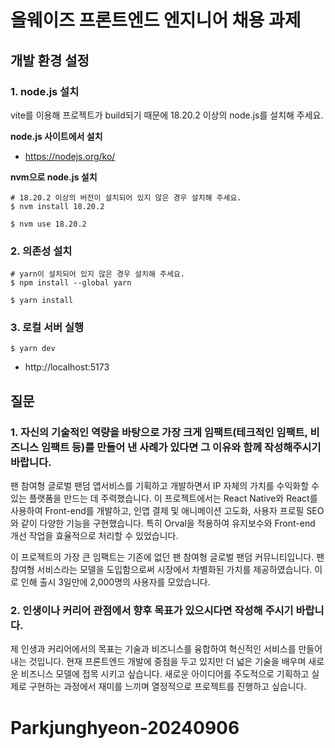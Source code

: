 # 올웨이즈 프론트엔드 엔지니어 채용 과제

## 개발 환경 설정

### 1. node.js 설치

vite를 이용해 프로젝트가 build되기 때문에 18.20.2 이상의 node.js를 설치해 주세요.

**node.js 사이트에서 설치**

- https://nodejs.org/ko/

**nvm으로 node.js 설치**

```
# 18.20.2 이상의 버전이 설치되어 있지 않은 경우 설치해 주세요.
$ nvm install 18.20.2

$ nvm use 18.20.2
```

### 2. 의존성 설치

```
# yarn이 설치되어 있지 않은 경우 설치해 주세요.
$ npm install --global yarn

$ yarn install
```

### 3. 로컬 서버 실행

```
$ yarn dev
```

- http://localhost:5173

## 질문

### 1. 자신의 기술적인 역량을 바탕으로 가장 크게 임팩트(테크적인 임팩트, 비즈니스 임팩트 등)를 만들어 낸 사례가 있다면 그 이유와 함께 작성해주시기 바랍니다.

팬 참여형 글로벌 팬덤 앱서비스를 기획하고 개발하면서 IP 자체의 가치를 수익화할 수 있는 플랫폼을 만드는 데 주력했습니다. 이 프로젝트에서는 React Native와 React를 사용하여 Front-end를 개발하고, 인앱 결제 및 애니메이션 고도화, 사용자 프로필 SEO와 같이 다양한 기능을 구현했습니다. 특히 Orval을 적용하여 유지보수와 Front-end 개선 작업을 효율적으로 처리할 수 있었습니다.

이 프로젝트의 가장 큰 임팩트는 기존에 없던 팬 참여형 글로벌 팬덤 커뮤니티입니다. 팬 참여형 서비스라는 모델을 도입함으로써 시장에서 차별화된 가치를 제공하였습니다. 이로 인해 출시 3일만에 2,000명의 사용자를 모았습니다.

### 2. 인생이나 커리어 관점에서 향후 목표가 있으시다면 작성해 주시기 바랍니다.

제 인생과 커리어에서의 목표는 기술과 비즈니스를 융합하여 혁신적인 서비스를 만들어내는 것입니다. 현재 프론트엔드 개발에 중점을 두고 있지만 더 넓은 기술을 배우며 새로운 비즈니스 모델에 접목 시키고 싶습니다. 새로운 아이디어를 주도적으로 기획하고 실제로 구현하는 과정에서 재미를 느끼며 열정적으로 프로젝트를 진행하고 싶습니다.

# Parkjunghyeon-20240906
